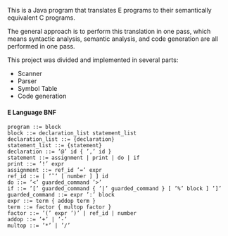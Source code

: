 This is a Java program that translates E programs to their semantically equivalent C programs.

The general approach is to perform this translation in one pass, which means syntactic analysis, semantic analysis, and code generation are all performed in one pass.

This project was divided and implemented in several parts:
* Scanner
* Parser
* Symbol Table
* Code generation


#### E Language BNF ####
    program ::= block
    block ::= declaration_list statement_list
    declaration_list ::= {declaration}
    statement_list ::= {statement}
    declaration ::= ’@’ id { ’,’ id }
    statement ::= assignment | print | do | if
    print ::= ’!’ expr
    assignment ::= ref_id ’=’ expr
    ref_id ::= [ ’˜’ [ number ] ] id
    do ::= ’<’ guarded_command ’>’
    if ::= ’[’ guarded_command { ’|’ guarded_command } [ ’%’ block ] ’]’
    guarded_command ::= expr ’:’ block
    expr ::= term { addop term }
    term ::= factor { multop factor }
    factor ::= ’(’ expr ’)’ | ref_id | number
    addop ::= ’+’ | ’-’
    multop ::= ’*’ | ’/’
